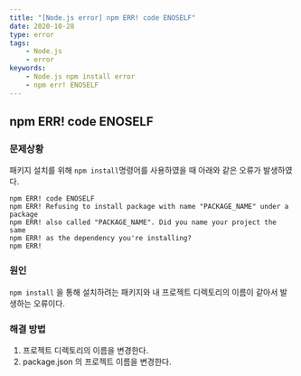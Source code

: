 ```yaml
---
title: "[Node.js error] npm ERR! code ENOSELF"
date: 2020-10-28
type: error
tags:
    - Node.js
    - error
keywords:
    - Node.js npm install error
    - npm err! ENOSELF
---
```


## npm ERR! code ENOSELF

### 문제상황
패키지 설치를 위해 ``npm install``명령어를 사용하였을 때 아래와 같은 오류가 발생하였다.

```shell
npm ERR! code ENOSELF
npm ERR! Refusing to install package with name "PACKAGE_NAME" under a package
npm ERR! also called "PACKAGE_NAME". Did you name your project the same
npm ERR! as the dependency you're installing?
npm ERR!
```

### 원인
``npm install`` 을 통해 설치하려는 패키지와 내 프로젝트 디렉토리의 이름이 같아서 발생하는 오류이다.

### 해결 방법
1. 프로젝트 디렉토리의 이름을 변경한다.
2. package.json 의 프로젝트 이름을 변경한다.

